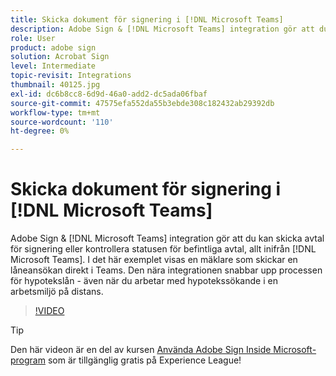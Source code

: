 ```yaml
---
title: Skicka dokument för signering i [!DNL Microsoft Teams]
description: Adobe Sign & [!DNL Microsoft Teams] integration gör att du kan skicka avtal för signering eller kontrollera statusen för befintliga avtal, allt inifrån [!DNL Microsoft Teams]
role: User
product: adobe sign
solution: Acrobat Sign
level: Intermediate
topic-revisit: Integrations
thumbnail: 40125.jpg
exl-id: dc6b8cc8-6d9d-46a0-add2-dc5ada06fbaf
source-git-commit: 47575efa552da55b3ebde308c182432ab29392db
workflow-type: tm+mt
source-wordcount: '110'
ht-degree: 0%

---
```


# Skicka dokument för signering i [!DNL Microsoft Teams]

Adobe Sign &amp; [!DNL Microsoft Teams] integration gör att du kan skicka avtal för signering eller kontrollera statusen för befintliga avtal, allt inifrån [!DNL Microsoft Teams]. I det här exemplet visas en mäklare som skickar en låneansökan direkt i Teams. Den nära integrationen snabbar upp processen för hypotekslån - även när du arbetar med hypotekssökande i en arbetsmiljö på distans.

>[!VIDEO](https://video.tv.adobe.com/v/40125?hidetitle=true)

>[!TIP]
>
>Den här videon är en del av kursen [Använda Adobe Sign Inside Microsoft-program](https://experienceleague.adobe.com/?recommended=Sign-U-1-2020.2) som är tillgänglig gratis på Experience League!
